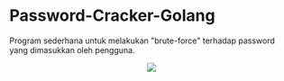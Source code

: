 # Password-Cracker-Golang
Program sederhana untuk melakukan "brute-force" terhadap password yang dimasukkan oleh pengguna.
<p align="center">
  <a href="https://skillicons.dev">
    <img src="https://skillicons.dev/icons?i=go" />
  </a>
</p>
